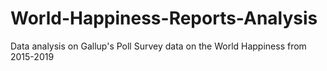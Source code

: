 # World-Happiness-Reports-Analysis
Data analysis on Gallup's Poll Survey data on the World Happiness from 2015-2019
